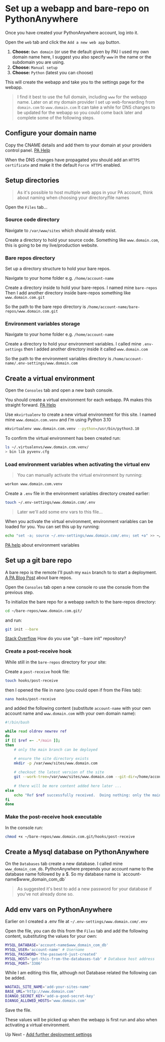 # Set up a webapp and bare-repo on PythonAnywhere

Once you have created your PythonAnywhere account, log into it.

Open the `web` tab and click the `Add a new web app` button.

1. **Choose:** `Own domain` (or use the default given by PA) I used my own domain name here, I suggest you also specify `www` in the name or the subdomain you are using.
2. **Choose:** `Manual setup`
3. **Choose:** `Python` (latest you can choose)

This will create the webapp and take you to the settings page for the webapp.

> I find it best to use the full domain, including `www` for the webapp name. Later on at my domain provider I set up web-forwarding from `domain.com` to `www.domain.com` It can take a while for DNS changes to be updated for the webapp so you could come back later and complete some of the following steps.

## Configure your domain name

Copy the CNAME details and add them to your domain at your providers control panel. [PA Help](https://help.pythonanywhere.com/pages/CustomDomains)

When the DNS changes have propagated you should add an `HTTPS certificate` and make it the default `Force HTTPS` enabled.

## Setup directories

> As it's possible to host multiple web apps in your PA account, think about naming when choosing your directory/file names

Open the `Files` tab...

### Source code directory

Navigate to `/var/www/sites` which should already exist.

Create a directory to hold your source code. Something like `www.domain.com`, this is going to be my live/production website.

<!-- Return to the `webapp` settings page and scroll down to the `Code` section and set the `Source code` path to `/var/www/sites/www.domain.com` (or whatever you named your source code directory) -->

### Bare repos directory

Set up a directory structure to hold your bare repos.

Navigate to your home folder e.g. `/home/account-name`

Create a directory inside to hold your bare-repos. I named mine `bare-repos` Then I add another directory inside bare-repos something like `www.domain.com.git`

So the path to the bare repo directory is `/home/account-name/bare-repos/www.domain.com.git`

### Environment variables storage

Navigate to your home folder e.g. `/home/account-name`

Create a directory to hold your environment variables. I called mine `.env-settings` then I added another directory inside it called `www.domain.com`

So the path to the environment variables directory is `/home/account-name/.env-settings/www.domain.com`

## Create a virtual environment

Open the `Consoles` tab and open a new bash console.

You should create a virtual environment for each webapp. PA makes this straight forward. [PA Help](https://help.pythonanywhere.com/pages/Virtualenvs/)

Use `mkvirtualenv` to create a new virtual environment for this site. I named mine `www.domain.com.venv` and I'm using Python 3.10

```bash
mkvirtualenv www.domain.com.venv --python=/usr/bin/python3.10
```

To confirm the virtual environment has been created run:

```bash
ls ~/.virtualenvs/www.domain.com.venv/
> bin lib pyvenv.cfg
```

### Load environment variables when activating the virtual env

> You can manually activate the virtual environment by running:

```bash
workon www.domain.com.venv
```

Create a `.env` file in the environment variables directory created earlier:

```bash
touch ~/.env-settings/www.domain.com/.env
```

> Later we'll add some env vars to this file...

When you activate the virtual environment, environment variables can be loaded for you. You can set this up by running:

```bash
echo "set -a; source ~/.env-settings/www.domain.com/.env; set +a" >> ~/.virtualenvs/www.domain.com.venv/bin/postactivate
```

[PA help](https://help.pythonanywhere.com/pages/environment-variables-for-web-apps/#for-bash-consoles-load-your-env-file-in-your-virtualenv-postactivate-script) about environment variables

## Set up a git bare repo

A bare repo is the remote I'll push my `main`  branch to to start a deployment. [A PA Blog Post](https://blog.pythonanywhere.com/87/) about bare repos.

Open the `Consoles` tab open a new console ro use the console from the previous step.

To initialize the bare repo for a webapp switch to the bare-repos directory:

```bash
cd ~/bare-repos/www.domain.com.git/
```

and run:

```bash
git init --bare
```

[Stack Overflow](https://stackoverflow.com/questions/7632454/how-do-you-use-git-bare-init-repository) How do you use "git --bare init" repository?

### Create a post-receive hook

While still in the `bare-repos` directory for your site:

Create a `post-receive` hook file:

```bash
touch hooks/post-receive
```

then I opened the file in nano (you could open if from the Files tab):

```bash
nano hooks/post-receive
```

and added the following content (substitute `account-name` with your own account name and `www.domain.com` with your own domain name):

```bash
#!/bin/bash

while read oldrev newrev ref
do
if [[ $ref =~ .*/main ]];
then
    # only the main branch can be deployed

    # ensure the site directory exists
    mkdir -p /var/www/sites/www.domain.com
    
    # checkout the latest version of the site
    git --work-tree=/var/www/sites/www.domain.com --git-dir=/home/account-name/bare-repos/www.domain.com.git checkout -f main 
    
    # there will be more content added here later ...    
else
    echo "Ref $ref successfully received.  Doing nothing: only the main branch may be deployed on this server."
fi
done
```

### Make the post-receive hook executable

In the console run:

```bash
chmod +x ~/bare-repos/www.domain.com.git/hooks/post-receive
```

## Create a Mysql database on PythonAnywhere

On the `Databases` tab create a new database. I called mine `www_domain_com_db`. PythonAnywhere prepends your account name to the database name followed by a $. So my database name is `account-name$www_domain_com_db`

> As suggested it's best to add a new password for your database if you've not already done so.

## Add env vars on PythonAnywhere

Earlier on I created a .env file at `~/.env-settings/www.domain.com/.env`

Open the file, you can do this from the `Files` tab and add the following content, substituting the values for your own:

```sh
MYSQL_DATABASE='account-name$www_domain_com_db'
MYSQL_USER='account-name' # Username
MYSQL_PASSWORD='the-password-just-created'
MYSQL_HOST='get-this-from-the-databases-tab' # Database host address
MYSQL_PORT='3306'
```

While I am editing this file, although not Database related the following can be added.

```sh
WAGTAIL_SITE_NAME='add-your-sites-name'
BASE_URL='http://www.domain.com'
DJANGO_SECRET_KEY='add-a-good-secret-key'
DJANGO_ALLOWED_HOSTS='www.domain.com'
```

Save the file.

These values will be picked up when the webapp is first run and also when activating a virtual environment.

Up Next - [Add further deployment settings](./200-2-deploy-hooks-wsgi.md)

